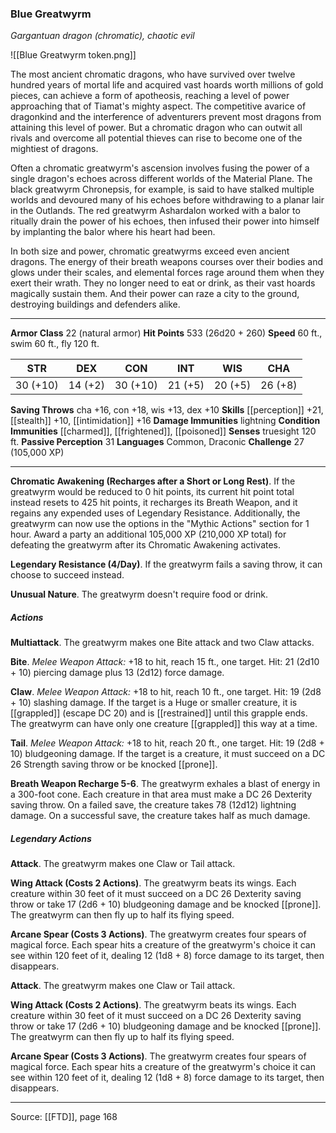 ### Blue Greatwyrm
_Gargantuan dragon (chromatic), chaotic evil_

![[Blue Greatwyrm token.png]]

The most ancient chromatic dragons, who have survived over twelve hundred years of mortal life and acquired vast hoards worth millions of gold pieces, can achieve a form of apotheosis, reaching a level of power approaching that of Tiamat's mighty aspect. The competitive avarice of dragonkind and the interference of adventurers prevent most dragons from attaining this level of power. But a chromatic dragon who can outwit all rivals and overcome all potential thieves can rise to become one of the mightiest of dragons.

Often a chromatic greatwyrm's ascension involves fusing the power of a single dragon's echoes across different worlds of the Material Plane. The black greatwyrm Chronepsis, for example, is said to have stalked multiple worlds and devoured many of his echoes before withdrawing to a planar lair in the Outlands. The red greatwyrm Ashardalon worked with a balor to ritually drain the power of his echoes, then infused their power into himself by implanting the balor where his heart had been.

In both size and power, chromatic greatwyrms exceed even ancient dragons. The energy of their breath weapons courses over their bodies and glows under their scales, and elemental forces rage around them when they exert their wrath. They no longer need to eat or drink, as their vast hoards magically sustain them. And their power can raze a city to the ground, destroying buildings and defenders alike.




---

**Armor Class** 22 (natural armor)
**Hit Points** 533 (26d20 + 260)
**Speed** 60 ft., swim 60 ft., fly 120 ft.

| STR     | DEX     | CON     | INT     | WIS     | CHA     |
|---------|---------|---------|---------|---------|---------|
| 30 (+10) | 14 (+2) | 30 (+10) | 21 (+5) | 20 (+5) | 26 (+8) |

**Saving Throws** cha +16, con +18, wis +13, dex +10
**Skills** [[perception]] +21, [[stealth]] +10, [[intimidation]] +16
**Damage Immunities** lightning
**Condition Immunities** [[charmed]], [[frightened]], [[poisoned]]
**Senses** truesight 120 ft.
**Passive Perception** 31
**Languages** Common, Draconic
**Challenge** 27 (105,000 XP)

---

**Chromatic Awakening (Recharges after a Short or Long Rest)**. If the greatwyrm would be reduced to 0 hit points, its current hit point total instead resets to 425 hit points, it recharges its Breath Weapon, and it regains any expended uses of Legendary Resistance. Additionally, the greatwyrm can now use the options in the "Mythic Actions" section for 1 hour. Award a party an additional 105,000 XP (210,000 XP total) for defeating the greatwyrm after its Chromatic Awakening activates.

**Legendary Resistance (4/Day)**. If the greatwyrm fails a saving throw, it can choose to succeed instead.

**Unusual Nature**. The greatwyrm doesn't require food or drink.

##### Actions
**Multiattack**. The greatwyrm makes one Bite attack and two Claw attacks.

**Bite**. _Melee Weapon Attack:_ +18 to hit, reach 15 ft., one target. Hit: 21 (2d10 + 10) piercing damage plus 13 (2d12) force damage.

**Claw**. _Melee Weapon Attack:_ +18 to hit, reach 10 ft., one target. Hit: 19 (2d8 + 10) slashing damage. If the target is a Huge or smaller creature, it is [[grappled]] (escape DC 20) and is [[restrained]] until this grapple ends. The greatwyrm can have only one creature [[grappled]] this way at a time.

**Tail**. _Melee Weapon Attack:_ +18 to hit, reach 20 ft., one target. Hit: 19 (2d8 + 10) bludgeoning damage. If the target is a creature, it must succeed on a DC 26 Strength saving throw or be knocked [[prone]].

**Breath Weapon Recharge 5-6**. The greatwyrm exhales a blast of energy in a 300-foot cone. Each creature in that area must make a DC 26 Dexterity saving throw. On a failed save, the creature takes 78 (12d12) lightning damage. On a successful save, the creature takes half as much damage.

##### Legendary Actions
**Attack**. The greatwyrm makes one Claw or Tail attack.

**Wing Attack (Costs 2 Actions)**. The greatwyrm beats its wings. Each creature within 30 feet of it must succeed on a DC 26 Dexterity saving throw or take 17 (2d6 + 10) bludgeoning damage and be knocked [[prone]]. The greatwyrm can then fly up to half its flying speed.

**Arcane Spear (Costs 3 Actions)**. The greatwyrm creates four spears of magical force. Each spear hits a creature of the greatwyrm's choice it can see within 120 feet of it, dealing 12 (1d8 + 8) force damage to its target, then disappears.

**Attack**. The greatwyrm makes one Claw or Tail attack.

**Wing Attack (Costs 2 Actions)**. The greatwyrm beats its wings. Each creature within 30 feet of it must succeed on a DC 26 Dexterity saving throw or take 17 (2d6 + 10) bludgeoning damage and be knocked [[prone]]. The greatwyrm can then fly up to half its flying speed.

**Arcane Spear (Costs 3 Actions)**. The greatwyrm creates four spears of magical force. Each spear hits a creature of the greatwyrm's choice it can see within 120 feet of it, dealing 12 (1d8 + 8) force damage to its target, then disappears.


---

Source: [[FTD]], page 168